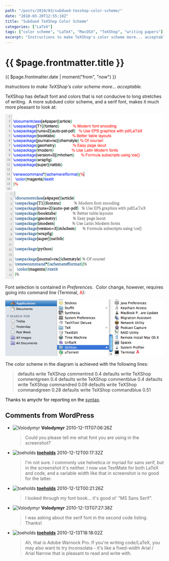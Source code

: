 ```yaml
---
path: "/posts/2010/03/subdued-texshop-color-scheme/"
date: "2010-03-20T12:55:18Z"
title: "Subdued TeXShop Color Scheme"
categories: ["LaTeX"]
tags: ["color scheme", "LaTeX", "MacOSX", "TeXShop", "writing papers"]
excerpt: "Instructions to make TeXShop's color scheme more... acceptable.TeXShop has default font and colors ..."
---
```


# {{ $page.frontmatter.title }}

{{ $page.frontmatter.date | moment("from", "now") }}

*Instructions to make TeXShop's color scheme more... acceptable.*

TeXShop has default font and colors that is not conducive to long stretches of writing.  A more subdued color scheme, and a serif font, makes it much more pleasant to look at:

![20-3-1.png?w=300 "cocoaspell corrected spellcheck"](./20-3-1.png)
![20-3-2.png?w=300 "New TeXshop colors"](./20-3-2.png)

Font selection is contained in _Preferences_.  Color change, however, requires going into command line (Terminal, <span style="color:#ff0000;">A</span>):

![20-3-3.png "Accessing Terminal"](./20-3-3.png)

The color scheme in the diagram is achieved with the following lines:

> <span style="color:#333333;">defaults write TeXShop commentred 0.4</span> <span style="color:#333333;">defaults write TeXShop commentgreen 0.4</span> <span style="color:#333333;">defaults write TeXShop commentblue 0.4</span> <span style="color:#333333;">defaults write TeXShop commandred 0.09</span> <span style="color:#333333;">defaults write TeXShop commandgreen 0.28</span> <span style="color:#333333;">defaults write TeXShop commandblue 0.51</span>

<span style="color:#000000;">Thanks to amychr for reporting on the [syntax](http://amychr.wordpress.com/2007/08/10/texshop-color-highlighting-may-we-have-other-colors-please/ "TeXShop Coloring scheme").</span>

## Comments from WordPress

* ![Volodymyr](https://www.gravatar.com/avatar/3213d2e8a433a207dfb96a35f0f52a92?d=identicon) **Volodymyr** 2010-12-11T07:06:26Z
  > Could you please tell me what font you are using in the screenshot?
* ![toeholds](https://www.gravatar.com/avatar/6b3deeb699ce08291c53ca6b834c942f?d=identicon) **[toeholds](http://toeholds.wordpress.com)** 2010-12-12T00:17:32Z
  > I'm not sure.  I commonly use helvetica or myriad for sans serif, but in the screenshot it's neither.  I now use TextMate for both LaTeX and code, and a variable width like that in screenshot is no good for the latter.
* ![toeholds](https://www.gravatar.com/avatar/6b3deeb699ce08291c53ca6b834c942f?d=identicon) **[toeholds](http://toeholds.wordpress.com)** 2010-12-12T00:21:26Z
  > I looked through my font book... it's good ol' "MS Sans Serif".
* ![Volodymyr](https://www.gravatar.com/avatar/3213d2e8a433a207dfb96a35f0f52a92?d=identicon) **Volodymyr** 2010-12-13T07:27:38Z
  > I was asking about the serif font in the second code listing. Thanks!
* ![toeholds](https://www.gravatar.com/avatar/6b3deeb699ce08291c53ca6b834c942f?d=identicon) **[toeholds](http://toeholds.wordpress.com)** 2010-12-13T18:18:02Z
  > Ah, that is Adobe Warnock Pro.  If you're writing code/LaTeX, you may also want to try Inconsolata - it's like a fixed-width Arial / Arial Narrow that is pleasant to read and write with.

<!-- * **[Subdued TeXShop Color Scheme &#8211; media and arts technology](http://qmat.net/2011/06/subdued-texshop-color-scheme/)** 2011-06-12T11:17:11Z
  > [...] via Subdued TeXShop Color Scheme | Jon Chui. [...]
* **[Change TeXShop Font Colours | Ossido di Carbonio](http://coflower.wordpress.com/2011/10/27/change-texshop-font-colours/)** 2011-10-27T02:47:54Z
  > [...] also this page. Like this:LikeBe the first to like this post.   This entry was posted in Tools and tagged LaTeX, [...]
* ![Universal Logic](https://www.gravatar.com/avatar/11088b54a1b93ed53c6a59a78d8b3e0e?d=identicon) **Universal Logic** 2015-10-26T10:52:00Z
  > # Safari Reader Night Theme
  > 
  > # background = 39 40 34 (#272822)
  > 
  > defaults write TeXShop background_R 0.05
  > 
  > defaults write TeXShop background_G 0.06
  > 
  > defaults write TeXShop background_B 0.03
  > 
  > # commands = 102 217 239 (#66D9EF)
  > 
  > defaults write TeXShop commandred 0.3
  > 
  > defaults write TeXShop commandgreen 0.70
  > 
  > defaults write TeXShop commandblue 0.93
  > 
  > # comments = 117 113 94 (#75715E)
  > 
  > defaults write TeXShop commentred 0.46
  > 
  > defaults write TeXShop commentgreen 0.44
  > 
  > defaults write TeXShop commentblue 0.36
  > 
  > # foreground = 248 248 242 (#F8F8F2)  
  > 
  > defaults write TeXShop foreground_R 0.71
  > 
  > defaults write TeXShop foreground_G 0.71
  > 
  > defaults write TeXShop foreground_B 0.71
  > 
  > # index = 253 151 31 (#FD971F)
  > 
  > defaults write TeXShop indexred 0.99
  > 
  > defaults write TeXShop indexgreen 0.59
  > 
  > defaults write TeXShop indexblue 0.12
  > 
  > # marker = 73 72 62 (#E6DB74)
  > 
  > defaults write TeXShop markerred 0.90 
  > 
  > defaults write TeXShop markergreen 0.86
  > 
  > defaults write TeXShop markerblue 0.45
  > 
  > # insertionpoint = 248 248 240 (#F8F8F0)
  > 
  > defaults write TeXShop insertionpoint_R 0.97
  > 
  > defaults write TeXShop insertionpoint_G 0.97
  > 
  > defaults write TeXShop insertionpoint_B 0.94
  > 
  > # highlighted background = 73 72 62 (#49483e)
  > 
  > defaults write TeXShop highlightContentRed 0.27 
  > 
  > defaults write TeXShop highlightContentGreen 0.29
  > 
  > defaults write TeXShop highlightContentBlue 0.24
  > 
  > # highlighted brace color = 249 38 114 (#f92672)
  > 
  > defaults write TeXShop highlightBracesRed 0.98
  > 
  > defaults write TeXShop highlightBracesGreen 0.15
  > 
  > defaults write TeXShop highlightBracesBlue 0.45 -->
